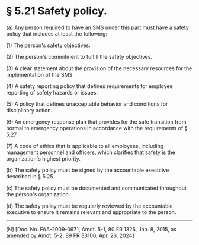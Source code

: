 # § 5.21   Safety policy.

(a) Any person required to have an SMS under this part must have a safety policy that includes at least the following:


(1) The person's safety objectives.


(2) The person's commitment to fulfill the safety objectives.


















(3) A clear statement about the provision of the necessary resources for the implementation of the SMS.


(4) A safety reporting policy that defines requirements for employee reporting of safety hazards or issues.


(5) A policy that defines unacceptable behavior and conditions for disciplinary action.


(6) An emergency response plan that provides for the safe transition from normal to emergency operations in accordance with the requirements of § 5.27.




(7) A code of ethics that is applicable to all employees, including management personnel and officers, which clarifies that safety is the organization's highest priority.




(b) The safety policy must be signed by the accountable executive described in § 5.25.




(c) The safety policy must be documented and communicated throughout the person's organization.


(d) The safety policy must be regularly reviewed by the accountable executive to ensure it remains relevant and appropriate to the person.





---

[N] [Doc. No. FAA-2009-0671, Amdt. 5-1, 80 FR 1326, Jan. 8, 2015, as amended by Amdt. 5-2, 89 FR 33106, Apr. 26, 2024]

















